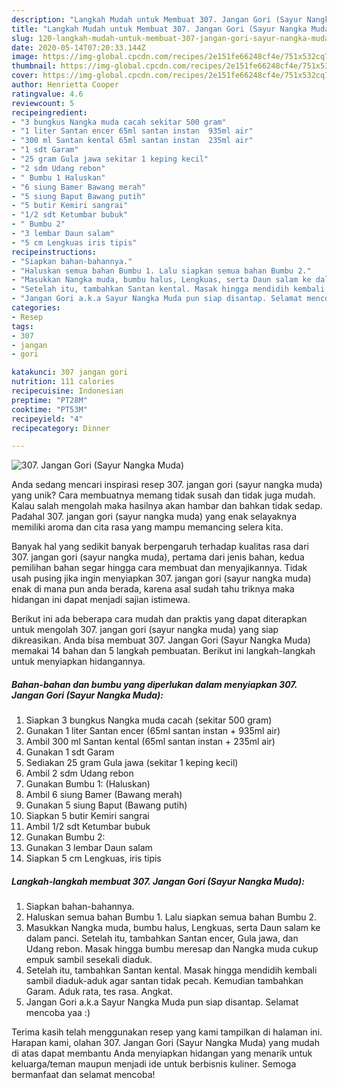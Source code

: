 ```yaml
---
description: "Langkah Mudah untuk Membuat 307. Jangan Gori (Sayur Nangka Muda) yang Bisa Manjain Lidah"
title: "Langkah Mudah untuk Membuat 307. Jangan Gori (Sayur Nangka Muda) yang Bisa Manjain Lidah"
slug: 120-langkah-mudah-untuk-membuat-307-jangan-gori-sayur-nangka-muda-yang-bisa-manjain-lidah
date: 2020-05-14T07:20:33.144Z
image: https://img-global.cpcdn.com/recipes/2e151fe66248cf4e/751x532cq70/307-jangan-gori-sayur-nangka-muda-foto-resep-utama.jpg
thumbnail: https://img-global.cpcdn.com/recipes/2e151fe66248cf4e/751x532cq70/307-jangan-gori-sayur-nangka-muda-foto-resep-utama.jpg
cover: https://img-global.cpcdn.com/recipes/2e151fe66248cf4e/751x532cq70/307-jangan-gori-sayur-nangka-muda-foto-resep-utama.jpg
author: Henrietta Cooper
ratingvalue: 4.6
reviewcount: 5
recipeingredient:
- "3 bungkus Nangka muda cacah sekitar 500 gram"
- "1 liter Santan encer 65ml santan instan  935ml air"
- "300 ml Santan kental 65ml santan instan  235ml air"
- "1 sdt Garam"
- "25 gram Gula jawa sekitar 1 keping kecil"
- "2 sdm Udang rebon"
- " Bumbu 1 Haluskan"
- "6 siung Bamer Bawang merah"
- "5 siung Baput Bawang putih"
- "5 butir Kemiri sangrai"
- "1/2 sdt Ketumbar bubuk"
- " Bumbu 2"
- "3 lembar Daun salam"
- "5 cm Lengkuas iris tipis"
recipeinstructions:
- "Siapkan bahan-bahannya."
- "Haluskan semua bahan Bumbu 1. Lalu siapkan semua bahan Bumbu 2."
- "Masukkan Nangka muda, bumbu halus, Lengkuas, serta Daun salam ke dalam panci. Setelah itu, tambahkan Santan encer, Gula jawa, dan Udang rebon. Masak hingga bumbu meresap dan Nangka muda cukup empuk sambil sesekali diaduk."
- "Setelah itu, tambahkan Santan kental. Masak hingga mendidih kembali sambil diaduk-aduk agar santan tidak pecah. Kemudian tambahkan Garam. Aduk rata, tes rasa. Angkat."
- "Jangan Gori a.k.a Sayur Nangka Muda pun siap disantap. Selamat mencoba yaa :)"
categories:
- Resep
tags:
- 307
- jangan
- gori

katakunci: 307 jangan gori 
nutrition: 111 calories
recipecuisine: Indonesian
preptime: "PT28M"
cooktime: "PT53M"
recipeyield: "4"
recipecategory: Dinner

---
```



![307. Jangan Gori (Sayur Nangka Muda)](https://img-global.cpcdn.com/recipes/2e151fe66248cf4e/751x532cq70/307-jangan-gori-sayur-nangka-muda-foto-resep-utama.jpg)

Anda sedang mencari inspirasi resep 307. jangan gori (sayur nangka muda) yang unik? Cara membuatnya memang tidak susah dan tidak juga mudah. Kalau salah mengolah maka hasilnya akan hambar dan bahkan tidak sedap. Padahal 307. jangan gori (sayur nangka muda) yang enak selayaknya memiliki aroma dan cita rasa yang mampu memancing selera kita.



Banyak hal yang sedikit banyak berpengaruh terhadap kualitas rasa dari 307. jangan gori (sayur nangka muda), pertama dari jenis bahan, kedua pemilihan bahan segar hingga cara membuat dan menyajikannya. Tidak usah pusing jika ingin menyiapkan 307. jangan gori (sayur nangka muda) enak di mana pun anda berada, karena asal sudah tahu triknya maka hidangan ini dapat menjadi sajian istimewa.


Berikut ini ada beberapa cara mudah dan praktis yang dapat diterapkan untuk mengolah 307. jangan gori (sayur nangka muda) yang siap dikreasikan. Anda bisa membuat 307. Jangan Gori (Sayur Nangka Muda) memakai 14 bahan dan 5 langkah pembuatan. Berikut ini langkah-langkah untuk menyiapkan hidangannya.

<!--inarticleads1-->

##### Bahan-bahan dan bumbu yang diperlukan dalam menyiapkan 307. Jangan Gori (Sayur Nangka Muda):

1. Siapkan 3 bungkus Nangka muda cacah (sekitar 500 gram)
1. Gunakan 1 liter Santan encer (65ml santan instan + 935ml air)
1. Ambil 300 ml Santan kental (65ml santan instan + 235ml air)
1. Gunakan 1 sdt Garam
1. Sediakan 25 gram Gula jawa (sekitar 1 keping kecil)
1. Ambil 2 sdm Udang rebon
1. Gunakan  Bumbu 1: (Haluskan)
1. Ambil 6 siung Bamer (Bawang merah)
1. Gunakan 5 siung Baput (Bawang putih)
1. Siapkan 5 butir Kemiri sangrai
1. Ambil 1/2 sdt Ketumbar bubuk
1. Gunakan  Bumbu 2:
1. Gunakan 3 lembar Daun salam
1. Siapkan 5 cm Lengkuas, iris tipis




<!--inarticleads2-->

##### Langkah-langkah membuat 307. Jangan Gori (Sayur Nangka Muda):

1. Siapkan bahan-bahannya.
1. Haluskan semua bahan Bumbu 1. Lalu siapkan semua bahan Bumbu 2.
1. Masukkan Nangka muda, bumbu halus, Lengkuas, serta Daun salam ke dalam panci. Setelah itu, tambahkan Santan encer, Gula jawa, dan Udang rebon. Masak hingga bumbu meresap dan Nangka muda cukup empuk sambil sesekali diaduk.
1. Setelah itu, tambahkan Santan kental. Masak hingga mendidih kembali sambil diaduk-aduk agar santan tidak pecah. Kemudian tambahkan Garam. Aduk rata, tes rasa. Angkat.
1. Jangan Gori a.k.a Sayur Nangka Muda pun siap disantap. Selamat mencoba yaa :)




Terima kasih telah menggunakan resep yang kami tampilkan di halaman ini. Harapan kami, olahan 307. Jangan Gori (Sayur Nangka Muda) yang mudah di atas dapat membantu Anda menyiapkan hidangan yang menarik untuk keluarga/teman maupun menjadi ide untuk berbisnis kuliner. Semoga bermanfaat dan selamat mencoba!
